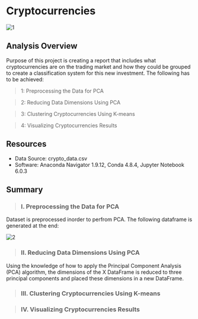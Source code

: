 # Cryptocurrencies

![1](https://user-images.githubusercontent.com/73450637/109252304-319e9c00-77bb-11eb-96d8-6811d49c37c6.jpg)

## Analysis Overview

Purpose of this project is creating a report that includes what cryptocurrencies are on the trading market and how they could be grouped to create a classification system for this new investment. The following has to be achieved:

> 1: Preprocessing the Data for PCA

>2: Reducing Data Dimensions Using PCA

>3: Clustering Cryptocurrencies Using K-means

>4: Visualizing Cryptocurrencies Results


## Resources

* Data Source: crypto_data.csv
* Software: Anaconda Navigator 1.9.12, Conda 4.8.4, Jupyter Notebook 6.0.3

## Summary

> ### I. Preprocessing the Data for PCA

Dataset is preprocessed inorder to perfrom PCA. The following dataframe is generated at the end:

![2](https://user-images.githubusercontent.com/73450637/109267875-42113f80-77d8-11eb-8ea8-39553798b3fb.png)

> ### II. Reducing Data Dimensions Using PCA

Using the knowledge of how to apply the Principal Component Analysis (PCA) algorithm, the dimensions of the X DataFrame is reduced to three principal components and placed these dimensions in a new DataFrame.



> ### III. Clustering Cryptocurrencies Using K-means

> ### IV. Visualizing Cryptocurrencies Results


